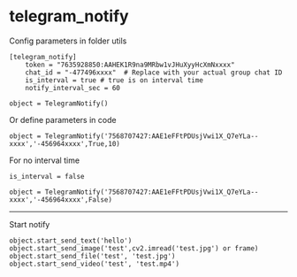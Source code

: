 # telegram_notify

Config parameters in folder utils

```
[telegram_notify]
    token = "7635928850:AAHEK1R9na9MRbw1vJHuXyyHcXmNxxxx"
    chat_id = "-477496xxxx"  # Replace with your actual group chat ID
    is_interval = true # true is on interval time
    notify_interval_sec = 60
```

```
object = TelegramNotify()
```

Or define parameters in code

```
object = TelegramNotify('7568707427:AAE1eFFtPDUsjVwi1X_Q7eYLa--xxxx','-456964xxxx',True,10)
```

For no interval time
```
is_interval = false
```
```
object = TelegramNotify('7568707427:AAE1eFFtPDUsjVwi1X_Q7eYLa--xxxx','-456964xxxx',False)
```

<hr>
Start notify

```
object.start_send_text('hello')
object.start_send_image('test',cv2.imread('test.jpg') or frame)
object.start_send_file('test', 'test.jpg')
object.start_send_video('test', 'test.mp4')
```

